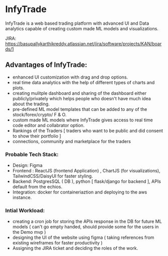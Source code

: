 # InfyTrade
InfyTrade is a web based trading platform with advanced UI and Data analytics capable of creating custom made ML models and visualizations.

JIRA: https://basupallykarthikreddy.atlassian.net/jira/software/projects/KAN/boards/1

## Advantages of InfyTrade:

- enhanced UI customization with drag and drop options.
- real time data analytics with the help of different types of charts and plots.
- creating mulitple dashboard and sharing of the dashboard either publicly/privately which helps people who doesn't have much idea about the trading.
- pre-defined ML model templates that can be added to any of the stock/forex/crypto/ F & O.
- custom made ML models where InfyTrade gives access to real time code editor and collabrator option.
- Rankings of the Traders [ traders who want to be public and did consent to show their portfolio ]
- connections, community and marketplace for the traders


### Probable Tech Stack:

- Design: Figma 
- Frontend : ReactJS (frontend Application) , ChartJS (for visualizations), TailwindCSS/DaisyUI for faster styling.
- Backend: PostgresSQL ( DB ), python [ flask/django for backend ], APIs default from the echios.
- Integration: docker for containeriaztion and deploying to the aws instance.

### Intial Workload:

- creating a cron job for storing the APIs response in the DB for future ML models ( can't go empty handed, should provide some for the users in the Demo mvp )
- designing the UI of the website using figma ( taking references from existing wireframes for faster productivity )
- Assigning the JIRA ticket and deciding the roles of the work.
